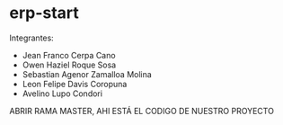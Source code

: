 # erp-start

Integrantes:
- Jean Franco Cerpa Cano
- Owen Haziel Roque Sosa
- Sebastian Agenor Zamalloa Molina
- Leon Felipe Davis Coropuna
- Avelino Lupo Condori

ABRIR RAMA MASTER, AHI ESTÁ EL CODIGO DE NUESTRO PROYECTO
